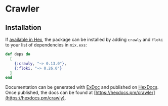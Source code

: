# Crawler

## Installation

If [available in Hex](https://hex.pm/docs/publish), the package can be installed
by adding `crawly` and `floki` to your list of dependencies in `mix.exs`:

```elixir
def deps do
  [
    {:crawly, "~> 0.13.0"},
    {:floki, "~> 0.26.0"}
  ]
end
```

Documentation can be generated with [ExDoc](https://github.com/elixir-lang/ex_doc)
and published on [HexDocs](https://hexdocs.pm). Once published, the docs can
be found at [https://hexdocs.pm/crawler](https://hexdocs.pm/crawly).

